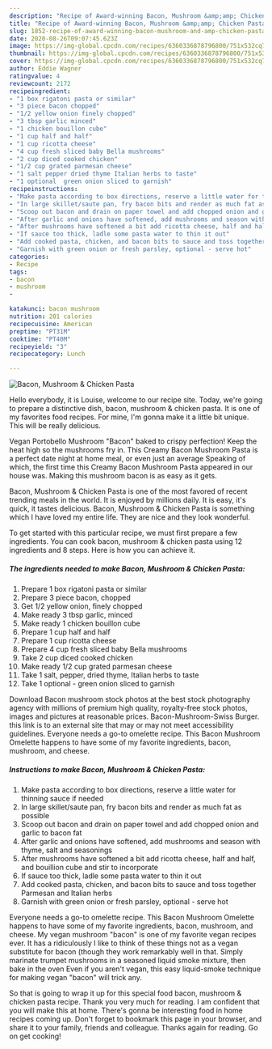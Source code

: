 ```yaml
---
description: "Recipe of Award-winning Bacon, Mushroom &amp;amp; Chicken Pasta"
title: "Recipe of Award-winning Bacon, Mushroom &amp;amp; Chicken Pasta"
slug: 1852-recipe-of-award-winning-bacon-mushroom-and-amp-chicken-pasta
date: 2020-08-26T09:07:45.623Z
image: https://img-global.cpcdn.com/recipes/6360336878796800/751x532cq70/bacon-mushroom-chicken-pasta-recipe-main-photo.jpg
thumbnail: https://img-global.cpcdn.com/recipes/6360336878796800/751x532cq70/bacon-mushroom-chicken-pasta-recipe-main-photo.jpg
cover: https://img-global.cpcdn.com/recipes/6360336878796800/751x532cq70/bacon-mushroom-chicken-pasta-recipe-main-photo.jpg
author: Eddie Wagner
ratingvalue: 4
reviewcount: 2172
recipeingredient:
- "1 box rigatoni pasta or similar"
- "3 piece bacon chopped"
- "1/2 yellow onion finely chopped"
- "3 tbsp garlic minced"
- "1 chicken bouillon cube"
- "1 cup half and half"
- "1 cup ricotta cheese"
- "4 cup fresh sliced baby Bella mushrooms"
- "2 cup diced cooked chicken"
- "1/2 cup grated parmesan cheese"
- "1 salt pepper dried thyme Italian herbs to taste"
- "1 optional  green onion sliced to garnish"
recipeinstructions:
- "Make pasta according to box directions, reserve a little water for thinning sauce if needed"
- "In large skillet/saute pan, fry bacon bits and render as much fat as possible"
- "Scoop out bacon and drain on paper towel and add chopped onion and garlic to bacon fat"
- "After garlic and onions have softened, add mushrooms and season with thyme, salt and seasonings"
- "After mushrooms have softened a bit add ricotta cheese, half and half, and bouillion cube and stir to incorporate"
- "If sauce too thick, ladle some pasta water to thin it out"
- "Add cooked pasta, chicken, and bacon bits to sauce and toss together Parmesan and Italian herbs"
- "Garnish with green onion or fresh parsley, optional - serve hot"
categories:
- Recipe
tags:
- bacon
- mushroom
- 

katakunci: bacon mushroom  
nutrition: 201 calories
recipecuisine: American
preptime: "PT31M"
cooktime: "PT40M"
recipeyield: "3"
recipecategory: Lunch

---
```



![Bacon, Mushroom &amp; Chicken Pasta](https://img-global.cpcdn.com/recipes/6360336878796800/751x532cq70/bacon-mushroom-chicken-pasta-recipe-main-photo.jpg)

Hello everybody, it is Louise, welcome to our recipe site. Today, we're going to prepare a distinctive dish, bacon, mushroom &amp; chicken pasta. It is one of my favorites food recipes. For mine, I'm gonna make it a little bit unique. This will be really delicious.

Vegan Portobello Mushroom &#34;Bacon&#34; baked to crispy perfection! Keep the heat high so the mushrooms fry in. This Creamy Bacon Mushroom Pasta is a perfect date night at home meal, or even just an average Speaking of which, the first time this Creamy Bacon Mushroom Pasta appeared in our house was. Making this mushroom bacon is as easy as it gets.

Bacon, Mushroom &amp; Chicken Pasta is one of the most favored of recent trending meals in the world. It is enjoyed by millions daily. It is easy, it's quick, it tastes delicious. Bacon, Mushroom &amp; Chicken Pasta is something which I have loved my entire life. They are nice and they look wonderful.


To get started with this particular recipe, we must first prepare a few ingredients. You can cook bacon, mushroom &amp; chicken pasta using 12 ingredients and 8 steps. Here is how you can achieve it.

<!--inarticleads1-->

##### The ingredients needed to make Bacon, Mushroom &amp; Chicken Pasta:

1. Prepare 1 box rigatoni pasta or similar
1. Prepare 3 piece bacon, chopped
1. Get 1/2 yellow onion, finely chopped
1. Make ready 3 tbsp garlic, minced
1. Make ready 1 chicken bouillon cube
1. Prepare 1 cup half and half
1. Prepare 1 cup ricotta cheese
1. Prepare 4 cup fresh sliced baby Bella mushrooms
1. Take 2 cup diced cooked chicken
1. Make ready 1/2 cup grated parmesan cheese
1. Take 1 salt, pepper, dried thyme, Italian herbs to taste
1. Take 1 optional - green onion sliced to garnish


Download Bacon mushroom stock photos at the best stock photography agency with millions of premium high quality, royalty-free stock photos, images and pictures at reasonable prices. Bacon-Mushroom-Swiss Burger. this link is to an external site that may or may not meet accessibility guidelines. Everyone needs a go-to omelette recipe. This Bacon Mushroom Omelette happens to have some of my favorite ingredients, bacon, mushroom, and cheese. 

<!--inarticleads2-->

##### Instructions to make Bacon, Mushroom &amp; Chicken Pasta:

1. Make pasta according to box directions, reserve a little water for thinning sauce if needed
1. In large skillet/saute pan, fry bacon bits and render as much fat as possible
1. Scoop out bacon and drain on paper towel and add chopped onion and garlic to bacon fat
1. After garlic and onions have softened, add mushrooms and season with thyme, salt and seasonings
1. After mushrooms have softened a bit add ricotta cheese, half and half, and bouillion cube and stir to incorporate
1. If sauce too thick, ladle some pasta water to thin it out
1. Add cooked pasta, chicken, and bacon bits to sauce and toss together Parmesan and Italian herbs
1. Garnish with green onion or fresh parsley, optional - serve hot


Everyone needs a go-to omelette recipe. This Bacon Mushroom Omelette happens to have some of my favorite ingredients, bacon, mushroom, and cheese. My vegan mushroom &#34;bacon&#34; is one of my favorite vegan recipes ever. It has a ridiculously I like to think of these things not as a vegan substitute for bacon (though they work remarkably well in that. Simply marinate trumpet mushrooms in a seasoned liquid smoke mixture, then bake in the oven Even if you aren&#39;t vegan, this easy liquid-smoke technique for making vegan &#34;bacon&#34; will trick any. 

So that is going to wrap it up for this special food bacon, mushroom &amp; chicken pasta recipe. Thank you very much for reading. I am confident that you will make this at home. There's gonna be interesting food in home recipes coming up. Don't forget to bookmark this page in your browser, and share it to your family, friends and colleague. Thanks again for reading. Go on get cooking!
